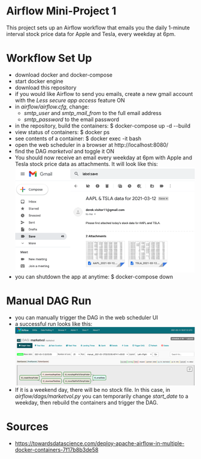 # Airflow Mini-Project 1
This project sets up an Airflow workflow that emails you the daily 1-minute interval stock price data for Apple and Tesla, every weekday at 6pm.

# Workflow Set Up
* download docker and docker-compose
* start docker engine
* download this repository
* if you would like Airflow to send you emails, create a new gmail account with the *Less secure app access* feature ON
* in *airflow/airflow.cfg*, change:
    * *smtp_user* and *smtp_mail_from* to the full email address
    * *smtp_password* to the email password
* in the repository, build the containers: $ docker-compose up -d --build
* view status of containers: $ docker ps
* see contents of a container: $ docker exec -it <CONTAINER ID> bash
* open the web scheduler in a browser at http://localhost:8080/
* find the DAG *marketvol* and toggle it ON
* You should now receive an email every weekday at 6pm with Apple and Tesla stock price data as attachments. It will look like this: ![This is a alt text.](images/image_emailAttachments.png "image_emailAttachments.png")
* you can shutdown the app at anytime: $ docker-compose down

# Manual DAG Run
* you can manually trigger the DAG in the web scheduler UI
* a successful run looks like this: ![This is a alt text.](images/image_successfulRun.png "image_successfulRun.png")
* If it is a weekend day, there will be no stock file. In this case, in *airflow/dags/marketvol.py* you can temporarily change *start_date* to a weekday, then rebuild the containers and trigger the DAG.

# Sources
* https://towardsdatascience.com/deploy-apache-airflow-in-multiple-docker-containers-7f17b8b3de58

